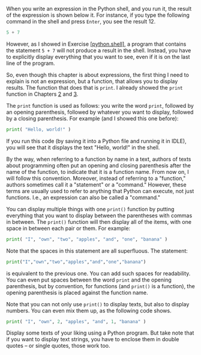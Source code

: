 When you write an expression in the Python shell, and you run it, the
result of the expression is shown below it. For instance, if you type
the following command in the shell and press `Enter`, you see the result
$12$.

```python
5 + 7
```

However, as I showed in Exercise
<a href="#python.shell" data-reference-type="ref" data-reference="python.shell">[python.shell]</a>,
a program that contains the statement `5 + 7` will not produce a result
in the shell. Instead, you have to explicitly display everything that
you want to see, even if it is on the last line of the program.

So, even though this chapter is about expressions, the first thing I
need to explain is not an expression, but a function, that allows you to
display results. The function that does that is `print`. I already
showed the `print` function in Chapters
<a href="#ch:introduction" data-reference-type="ref" data-reference="ch:introduction">2</a>
and
<a href="#ch:usingpython" data-reference-type="ref" data-reference="ch:usingpython">3</a>.

The `print` function is used as follows: you write the word `print`,
followed by an opening parenthesis, followed by whatever you want to
display, followed by a closing parenthesis. For example (and I showed
this one before):

```python
print( "Hello, world!" )
```

If you run this code (by saving it into a Python file and running it in
IDLE), you will see that it displays the text "Hello, world!" in the
shell.

By the way, when referring to a function by name in a text, authors of
texts about programming often put an opening and closing parenthesis
after the name of the function, to indicate that it is a function name.
From now on, I will follow this convention. Moreover, instead of
referring to a "function," authors sometimes call it a "statement" or a
"command." However, these terms are usually used to refer to anything
that Python can execute, not just functions. I.e., an expression can
also be called a "command."

You can display multiple things with one `print()` function by putting
everything that you want to display between the parentheses with commas
in between. The `print()` function will then display all of the items,
with one space in between each pair or them. For example:

```python
print( "I", "own", "two", "apples", "and", "one", "banana" )
```

Note that the spaces in this statement are all superfluous. The
statement:

```python
print("I","own","two","apples","and","one","banana")
```

is equivalent to the previous one. You can add such spaces for
readability. You can even put spaces between the word `print` and the
opening parenthesis, but by convention, for functions (and `print()` is
a function), the opening parenthesis is placed against the function
name.

Note that you can not only use `print()` to display texts, but also to
display numbers. You can even mix them up, as the following code shows.

```python
print( "I", "own", 2, "apples", "and", 1, "banana" )
```

Display some texts of your liking using a Python program. But take note
that if you want to display text strings, you have to enclose them in
double quotes – or single quotes, those work too.
